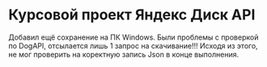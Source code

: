 # Курсовой проект Яндекс Диск API
Добавил ещё сохранение на ПК Windows.
Были проблемы с проверкой по DogAPI, отсылается лишь 1 запрос на скачивание!!!
Исходя из этого, не мог проверить на коректную запись Json в конце выполнения.
